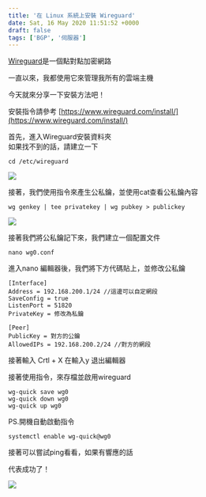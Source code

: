 ```yaml
---
title: '在 Linux 系統上安裝 Wireguard'
date: Sat, 16 May 2020 11:51:52 +0000
draft: false
tags: ['BGP', '伺服器']
---
```


[Wireguard](https://wireguard.com)是一個點對點加密網路

一直以來，我都使用它來管理我所有的雲端主機

今天就來分享一下安裝方法吧！

安裝指令請參考 [https://www.wireguard.com/install/](https://www.wireguard.com/install/)

首先，進入Wireguard安裝資料夾  
如果找不到的話，請建立一下

```
cd /etc/wireguard
```

![](https://static-a1.steveyi.net/media/blog/2020051611394599.png)

接著，我們使用指令來產生公私鑰，並使用cat查看公私鑰內容

```
wg genkey | tee privatekey | wg pubkey > publickey
```

![](https://static-a1.steveyi.net/media/blog/2020051611445527.png)

接著我們將公私鑰記下來，我們建立一個配置文件

```
nano wg0.conf
```

進入nano 編輯器後，我們將下方代碼貼上，並修改公私鑰

```
[Interface]
Address = 192.168.200.1/24 //這邊可以自定網段
SaveConfig = true
ListenPort = 51820
PrivateKey = 修改為私鑰

[Peer]
PublicKey = 對方的公鑰
AllowedIPs = 192.168.200.2/24 //對方的網段
```

接著輸入 Crtl + X 在輸入y 退出編輯器

接著使用指令，來存檔並啟用wireguard

```
wg-quick save wg0
wg-quick down wg0
wg-quick up wg0
```

PS.開機自動啟動指令

```
systemctl enable wg-quick@wg0
```

接著可以嘗試ping看看，如果有響應的話

代表成功了！

![](https://static-a1.steveyi.net/media/blog/2020051612102187.png)